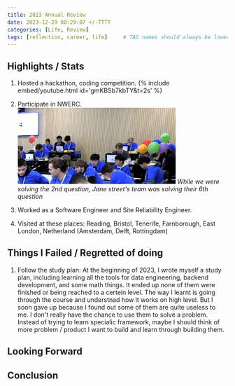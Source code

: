 ```yaml
---
title: 2023 Annual Review
date: 2023-12-29 00:29:07 +/-TTTT
categories: [Life, Review]
tags: [reflection, career, life]     # TAG names should always be lowercase
---
```


## Highlights / Stats
1. Hosted a hackathon, coding competition.
{% include embed/youtube.html id='gmKBSb7kbTY&t=2s' %}

2. Participate in NWERC.  
![img-nwerc](/assets/articles/nwerc2.png)
_While we were solving the 2nd question, Jane street's team was solving their 6th question_

3. Worked as a Software Engineer and Site Reliability Engineer.
4. Visited at these places: Reading, Bristol, Tenerife, Farnborough, East London, Netherland (Amsterdam, Delft, Rottingdam) 

## Things I Failed / Regretted of doing
1. Follow the study plan: At the beginning of 2023, I wrote myself a study plan, including learning all the tools for data engineering, backend development, and some math things.
It ended up none of them were finished or being reached to a certein level. The way I learnt is going through the course and understnad how it works on high level.
But I soon gave up because I found out some of them are quite useless to me. I don't really have the chance to use them to solve a problem.
Instead of trying to learn specialic framework, maybe I should think of more problem / product I want to build and learn through building them.


## Looking Forward

## Conclusion
